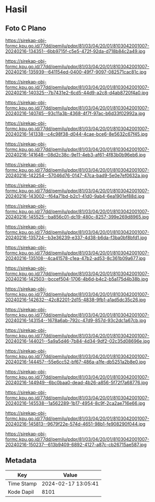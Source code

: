 # Hasil

## Foto C Plano

https://sirekap-obj-formc.kpu.go.id/77dd/pemilu/pdpr/81/03/04/20/01/8103042001007-20240216-134351--6bb9715f-c5e5-472f-92da-d718b84c2a49.jpg

https://sirekap-obj-formc.kpu.go.id/77dd/pemilu/pdpr/81/03/04/20/01/8103042001007-20240216-135939--641154ed-0400-49f7-9097-082571cac81c.jpg

https://sirekap-obj-formc.kpu.go.id/77dd/pemilu/pdpr/81/03/04/20/01/8103042001007-20240216-140325--7b7431e2-6cd5-44d9-a2c8-d4ab8720f4a0.jpg

https://sirekap-obj-formc.kpu.go.id/77dd/pemilu/pdpr/81/03/04/20/01/8103042001007-20240216-140745--93c11a3b-4368-4f7f-97ac-b6d33f02992a.jpg

https://sirekap-obj-formc.kpu.go.id/77dd/pemilu/pdpr/81/03/04/20/01/8103042001007-20240216-141338--c4c98f38-d044-4cae-bce6-8e5632c67f45.jpg

https://sirekap-obj-formc.kpu.go.id/77dd/pemilu/pdpr/81/03/04/20/01/8103042001007-20240216-141648--08d2c38c-9e11-4eb3-af61-4f83b0b96eb6.jpg

https://sirekap-obj-formc.kpu.go.id/77dd/pemilu/pdpr/81/03/04/20/01/8103042001007-20240216-142254--57046d76-0147-47ca-bad9-5e0e7ef0632a.jpg

https://sirekap-obj-formc.kpu.go.id/77dd/pemilu/pdpr/81/03/04/20/01/8103042001007-20240216-143002--f64a71bd-b2c1-41d0-9ab4-6ea1901ef88d.jpg

https://sirekap-obj-formc.kpu.go.id/77dd/pemilu/pdpr/81/03/04/20/01/8103042001007-20240216-145525--ba856c01-dc19-480c-8257-399e269d8965.jpg

https://sirekap-obj-formc.kpu.go.id/77dd/pemilu/pdpr/81/03/04/20/01/8103042001007-20240216-135724--b3e36239-e337-4d38-b6da-f3ba0bf8bfd1.jpg

https://sirekap-obj-formc.kpu.go.id/77dd/pemilu/pdpr/81/03/04/20/01/8103042001007-20240216-135108--4ca41578-c1ea-47b2-ad53-8c361b09a677.jpg

https://sirekap-obj-formc.kpu.go.id/77dd/pemilu/pdpr/81/03/04/20/01/8103042001007-20240216-142503--bccef504-1706-4b6d-b4c2-b5a175d4b38b.jpg

https://sirekap-obj-formc.kpu.go.id/77dd/pemilu/pdpr/81/03/04/20/01/8103042001007-20240216-142632--42c82201-2d15-4838-9fb1-a1ad5dc35c26.jpg

https://sirekap-obj-formc.kpu.go.id/77dd/pemilu/pdpr/81/03/04/20/01/8103042001007-20240216-143154--1678a6ab-792c-47d9-857d-93c2dc1a67cb.jpg

https://sirekap-obj-formc.kpu.go.id/77dd/pemilu/pdpr/81/03/04/20/01/8103042001007-20240216-144021--5a9a5d46-7b84-4d34-9df2-02c35d08696e.jpg

https://sirekap-obj-formc.kpu.go.id/77dd/pemilu/pdpr/81/03/04/20/01/8103042001007-20240216-144457--55e6cc52-bf67-486a-a1fe-db5251a2b8e0.jpg

https://sirekap-obj-formc.kpu.go.id/77dd/pemilu/pdpr/81/03/04/20/01/8103042001007-20240216-144949--6bc0baa0-dead-4b26-a856-5f72f7a68776.jpg

https://sirekap-obj-formc.kpu.go.id/77dd/pemilu/pdpr/81/03/04/20/01/8103042001007-20240216-145538--1a562289-1b17-4954-8c9f-2ca2ae716e66.jpg

https://sirekap-obj-formc.kpu.go.id/77dd/pemilu/pdpr/81/03/04/20/01/8103042001007-20240216-145813--9679f22e-574d-4651-98b1-fe908290f044.jpg

https://sirekap-obj-formc.kpu.go.id/77dd/pemilu/pdpr/81/03/04/20/01/8103042001007-20240216-150237--613b9409-6892-4127-a87c-cb26715ae587.jpg


## Metadata

| Key        | Value               |
| ---------- | ------------------- |
| Time Stamp | 2024-02-17 13:05:41 |
| Kode Dapil | 8101                |



